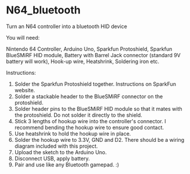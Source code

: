# N64_bluetooth
Turn an N64 controller into a bluetooth HID device

You will need:

Nintendo 64 Controller,
Arduino Uno,
Sparkfun Protoshield,
Sparkfun BlueSMiRF HID module,
Battery with Barrel Jack connector (standard 9V battery will work),
Hook-up wire,
Heatshrink,
Soldering iron etc.

Instructions:

1) Solder the Sparkfun Protoshield together. Instructions on SparkFun website.
2) Solder a stackable header to the BlueSMiRF connector on the protoshield.
3) Solder header pins to the BlueSMiRF HID module so that it mates with the protoshield. Do not solder it directly to the shield.
4) Stick 3 lengths of hookup wire into the controller's connector. I recommend bending the hookup wire to ensure good contact. 
5) Use heatshrink to hold the hookup wire in place.
6) Solder the hookup wire to 3.3V, GND and D2. There should be a wiring diagram included with this project.
7) Upload the sketch to the Arduino Uno.
8) Disconnect USB, apply battery.
9) Pair and use like any Bluetooth gamepad. :)
